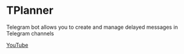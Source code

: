 # TPlanner
Telegram bot allows you to create and manage delayed messages in Telegram channels

[YouTube](https://raw.githubusercontent.com/AisekleOvus/TPlanner/main/1.svg)
